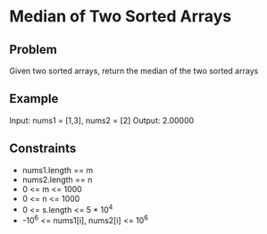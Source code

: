# Median of Two Sorted Arrays
## Problem
Given two sorted arrays, return the median of the two sorted arrays
## Example
Input: nums1 = \[1,3\], nums2 = \[2\]
Output: 2.00000
## Constraints
* nums1.length == m
* nums2.length == n
* 0 <= m <= 1000
* 0 <= n <= 1000
* 0 <= s.length <= 5 * 10<sup>4</sup>
* -10<sup>6</sup> <= nums1\[i\], nums2\[i\] <= 10<sup>6</sup>